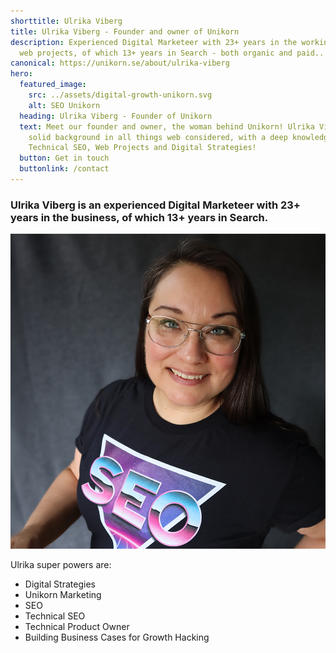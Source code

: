 ```yaml
---
shorttitle: Ulrika Viberg
title: Ulrika Viberg - Founder and owner of Unikorn
description: Experienced Digital Marketeer with 23+ years in the working with
  web projects, of which 13+ years in Search - both organic and paid..
canonical: https://unikorn.se/about/ulrika-viberg
hero:
  featured_image:
    src: ../assets/digital-growth-unikorn.svg
    alt: SEO Unikorn
  heading: Ulrika Viberg - Founder of Unikorn
  text: Meet our founder and owner, the woman behind Unikorn! Ulrika Viberg has a
    solid background in all things web considered, with a deep knowledge in
    Technical SEO, Web Projects and Digital Strategies!
  button: Get in touch
  buttonlink: /contact
---
```

### Ulrika Viberg is an experienced Digital Marketeer with 23+ years in the business, of which 13+ years in Search.

![Ulrika Viberg](../assets/ulrikaviberg.png "Ulrika Viberg")

Ulrika super powers are: 

* Digital Strategies
* Unikorn Marketing
* SEO
* Technical SEO
* Technical Product Owner
* Building Business Cases for Growth Hacking
